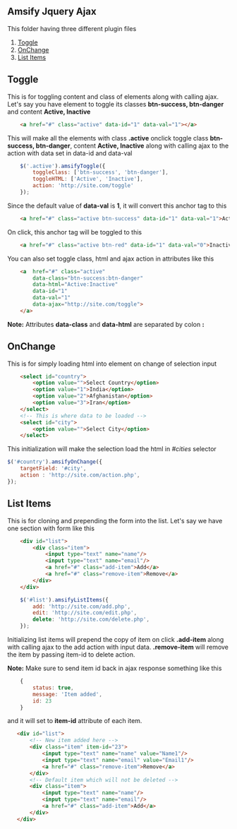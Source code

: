 Amsify Jquery Ajax
------------------

This folder having three different plugin files

1. [Toggle](#toggle)
2. [OnChange](#onchange)
3. [List Items](#list-items)

## Toggle
This is for toggling content and class of elements along with calling ajax.
<br/>
Let's say you have element to toggle its classes **btn-success, btn-danger** and content **Active, Inactive**
```html
	<a href="#" class="active" data-id="1" data-val="1"></a>
```
This will make all the elements with class **.active** onclick toggle class **btn-success, btn-danger**, content **Active, Inactive** along with calling ajax to the action with data set in data-id and data-val
```js
	$('.active').amsifyToggle({
		toggleClass: ['btn-success', 'btn-danger'],
		toggleHTML: ['Active', 'Inactive'],
		action: 'http://site.com/toggle'
	});
```
Since the default value of **data-val** is **1**, it will convert this anchor tag to this
```html
	<a href="#" class="active btn-success" data-id="1" data-val="1">Active</a>
```
On click, this anchor tag will be toggled to this
```html
	<a href="#" class="active btn-red" data-id="1" data-val="0">Inactive</a>
```

You can also set toggle class, html and ajax action in attributes like this
```html
	<a 	href="#" class="active"
		data-class="btn-success:btn-danger"
		data-html="Active:Inactive"
		data-id="1"
		data-val="1"
		data-ajax="http://site.com/toggle">
	</a>
```
**Note:** Attributes **data-class** and **data-html** are separated by colon **:**

## OnChange
This is for simply loading html into element on change of selection input
```html
	<select id="country">
		<option value="">Select Country</option>
		<option value="1">India</option>
		<option value="2">Afghanistan</option>
		<option value="3">Iran</option>
	</select>
	<!-- This is where data to be loaded -->
	<select id="city">
		<option value="">Select City</option>
	</select>
```
This initialization will make the selection load the html in *#cities* selector
```js
$('#country').amsifyOnChange({
	targetField: '#city',
	action : 'http://site.com/action.php',
});
```

## List Items
This is for cloning and prepending the form into the list. Let's say we have one section with form like this
```html
	<div id="list">
		<div class="item">
			<input type="text" name="name"/>
			<input type="text" name="email"/>
			<a href="#" class="add-item">Add</a>
			<a href="#" class="remove-item">Remove</a>	
		</div>
	</div>
```

```js
	$('#list').amsifyListItems({
		add: 'http://site.com/add.php',
		edit: 'http://site.com/edit.php',
		delete: 'http://site.com/delete.php',
	});
```
Initializing list items will prepend the copy of item on click **.add-item** along with calling ajax to the add action with input data.
**.remove-item** will remove the item by passing item-id to delete action.

**Note:** Make sure to send item id back in ajax response something like this
```js
	{
		status: true,
		message: 'Item added',
		id: 23
	}
```
 and it will set to **item-id** attribute of each item.
 ```html
	<div id="list">
		<!-- New item added here -->
		<div class="item" item-id="23">
			<input type="text" name="name" value="Name1"/>
			<input type="text" name="email" value="Email1"/>
			<a href="#" class="remove-item">Remove</a>	
		</div>
		<!-- Default item which will not be deleted -->
		<div class="item">
			<input type="text" name="name"/>
			<input type="text" name="email"/>
			<a href="#" class="add-item">Add</a>
		</div>
	</div>
```